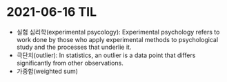 # 2021-06-16 TIL

- 실험 심리학(experimental psycology): Experimental psychology refers to work done by those who apply experimental methods to psychological study and the processes that underlie it. 
- 극단치(outlier): In statistics, an outlier is a data point that differs significantly from other observations.
- 가중합(weighted sum)